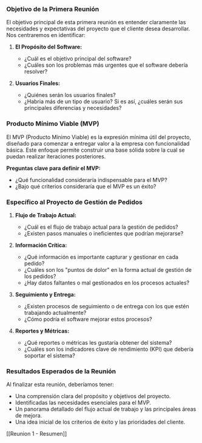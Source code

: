 ### Objetivo de la Primera Reunión

El objetivo principal de esta primera reunión es entender claramente las necesidades y expectativas del proyecto que el cliente desea desarrollar. Nos centraremos en identificar:

1. **El Propósito del Software:**
   - ¿Cuál es el objetivo principal del software?
   - ¿Cuáles son los problemas más urgentes que el software debería resolver?

2. **Usuarios Finales:**
   - ¿Quiénes serán los usuarios finales?
   - ¿Habria más de un tipo de usuario? Si es así, ¿cuáles serán sus principales diferencias y necesidades?

### Producto Mínimo Viable (MVP)

El MVP (Producto Mínimo Viable) es la expresión mínima útil del proyecto, diseñado para comenzar a entregar valor a la empresa con funcionalidad básica. Este enfoque permite construir una base sólida sobre la cual se puedan realizar iteraciones posteriores.

**Preguntas clave para definir el MVP:**
- ¿Qué funcionalidad consideraría indispensable para el MVP?
- ¿Bajo qué criterios consideraría que el MVP es un éxito?

### Específico al Proyecto de Gestión de Pedidos

1. **Flujo de Trabajo Actual:**
   - ¿Cuál es el flujo de trabajo actual para la gestión de pedidos?
   - ¿Existen pasos manuales o ineficientes que podrían mejorarse?

2. **Información Crítica:**
   - ¿Qué información es importante capturar y gestionar en cada pedido?
   - ¿Cuáles son los "puntos de dolor" en la forma actual de gestión de los pedidos?
   - ¿Hay datos faltantes o mal gestionados en los procesos actuales?

3. **Seguimiento y Entrega:**
   - ¿Existen procesos de seguimiento o de entrega con los que estén trabajando actualmente?
   - ¿Cómo podría el software mejorar estos procesos?

4. **Reportes y Métricas:**
   - ¿Qué reportes o métricas les gustaría obtener del sistema?
   - ¿Cuáles son los indicadores clave de rendimiento (KPI) que debería soportar el sistema?

### Resultados Esperados de la Reunión

Al finalizar esta reunión, deberíamos tener:
- Una comprensión clara del propósito y objetivos del proyecto.
- Identificadas las necesidades esenciales para el MVP.
- Un panorama detallado del flujo actual de trabajo y las principales áreas de mejora.
- Una idea inicial de los criterios de éxito y las prioridades del cliente.

[[Reunion 1 - Resumen]]

